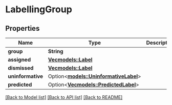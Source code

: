 # LabellingGroup

## Properties

Name | Type | Description | Notes
------------ | ------------- | ------------- | -------------
**group** | **String** |  | 
**assigned** | [**Vec<models::Label>**](Label.md) |  | 
**dismissed** | [**Vec<models::Label>**](Label.md) |  | 
**uninformative** | Option<[**models::UninformativeLabel**](UninformativeLabel.md)> |  | [optional]
**predicted** | Option<[**Vec<models::PredictedLabel>**](PredictedLabel.md)> |  | [optional]

[[Back to Model list]](../README.md#documentation-for-models) [[Back to API list]](../README.md#documentation-for-api-endpoints) [[Back to README]](../README.md)


